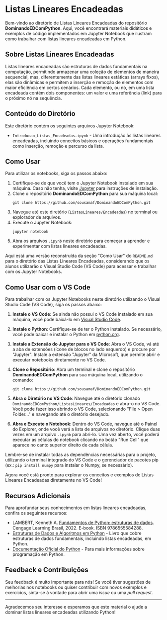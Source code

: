 
# Listas Lineares Encadeadas

Bem-vindo ao diretório de Listas Lineares Encadeadas do repositório **DominandoEDComPython**. Aqui, você encontrará materiais didáticos e exemplos de código implementados em Jupyter Notebook que ilustram como trabalhar com listas lineares encadeadas em Python.

## Sobre Listas Lineares Encadeadas

Listas lineares encadeadas são estruturas de dados fundamentais na computação, permitindo armazenar uma coleção de elementos de maneira sequencial, mas, diferentemente das listas lineares estáticas (arrays fixos), elas são dinâmicas e permitem a inserção e remoção de elementos com maior eficiência em certos cenários. Cada elemento, ou nó, em uma lista encadeada contém dois componentes: um valor e uma referência (link) para o próximo nó na sequência.

## Conteúdo do Diretório

Este diretório contém os seguintes arquivos Jupyter Notebook:

- `Introducao_Listas_Encadeadas.ipynb` - Uma introdução às listas lineares encadeadas, incluindo conceitos básicos e operações fundamentais como inserção, remoção e percurso da lista.

## Como Usar

Para utilizar os notebooks, siga os passos abaixo:

1. Certifique-se de que você tem o Jupyter Notebook instalado em sua máquina. Caso não tenha, visite [Jupyter](https://jupyter.org/install) para instruções de instalação.
2. Clone o repositório **DominandoEDComPython** para sua máquina local:
   ```
   git clone https://github.com/sousamaf/DominandoEDComPython.git
   ```
3. Navegue até este diretório (`ListasLineares/Encadeadas`) no terminal ou explorador de arquivos.
4. Execute o Jupyter Notebook:
   ```
   jupyter notebook
   ```
5. Abra os arquivos `.ipynb` neste diretório para começar a aprender e experimentar com listas lineares encadeadas.

Aqui está uma versão reconstruída da seção "Como Usar" do `README.md` para o diretório das Listas Lineares Encadeadas, considerando que os alunos utilizarão o Visual Studio Code (VS Code) para acessar e trabalhar com os Jupyter Notebooks.

## Como Usar com o VS Code

Para trabalhar com os Jupyter Notebooks neste diretório utilizando o Visual Studio Code (VS Code), siga os passos abaixo:

1. **Instale o VS Code**: Se ainda não possui o VS Code instalado em sua máquina, você pode baixá-lo em [Visual Studio Code](https://code.visualstudio.com/).

2. **Instale o Python**: Certifique-se de ter o Python instalado. Se necessário, você pode baixar e instalar o Python em [python.org](https://www.python.org/downloads/).

3. **Instale a Extensão do Jupyter para o VS Code**: Abra o VS Code, vá até a aba de extensões (ícone de blocos no lado esquerdo) e procure por "Jupyter". Instale a extensão "Jupyter" da Microsoft, que permite abrir e executar notebooks diretamente no VS Code.

4. **Clone o Repositório**: Abra um terminal e clone o repositório **DominandoEDComPython** para sua máquina local, utilizando o comando:
   ```
   git clone https://github.com/sousamaf/DominandoEDComPython.git
   ```

5. **Abra o Diretório no VS Code**: Navegue até o diretório clonado `DominandoEDComPython/ListasLineares/Encadeadas` e abra-o no VS Code. Você pode fazer isso abrindo o VS Code, selecionando "File > Open Folder..." e navegando até o diretório desejado.

6. **Abra e Execute o Notebook**: Dentro do VS Code, navegue até o Painel do Explorer, onde você verá a lista de arquivos no diretório. Clique duas vezes em um arquivo `.ipynb` para abri-lo. Uma vez aberto, você poderá executar as células do notebook clicando no botão "Run Cell" que aparece no canto superior direito de cada célula.

Lembre-se de instalar todas as dependências necessárias para o projeto, utilizando o terminal integrado do VS Code e o gerenciador de pacotes pip (ex.: `pip install numpy` para instalar o Numpy, se necessário).

Agora você está pronto para explorar os conceitos e exemplos de Listas Lineares Encadeadas diretamente no VS Code!

## Recursos Adicionais

Para aprofundar seus conhecimentos em listas lineares encadeadas, confira os seguintes recursos:

- LAMBERT, Kenneth A. [Fundamentos de Python: estruturas de dados](https://integrada.minhabiblioteca.com.br/#/books/9786555584288/). Cengage Learning Brasil, 2022. E-book. ISBN 9786555584288.
- [Estruturas de Dados e Algoritmos em Python](https://www.amazon.com.br/Estruturas-Dados-Algoritmos-com-Python/dp/8575228501) - Livro que cobre estruturas de dados fundamentais, incluindo listas encadeadas, em Python.
- [Documentação Oficial do Python](https://docs.python.org/3/tutorial/index.html) - Para mais informações sobre programação em Python.

## Feedback e Contribuições

Seu feedback é muito importante para nós! Se você tiver sugestões de melhorias nos notebooks ou quiser contribuir com novos exemplos e exercícios, sinta-se à vontade para abrir uma *issue* ou uma *pull request*.

---

Agradecemos seu interesse e esperamos que este material o ajude a dominar listas lineares encadeadas utilizando Python!

